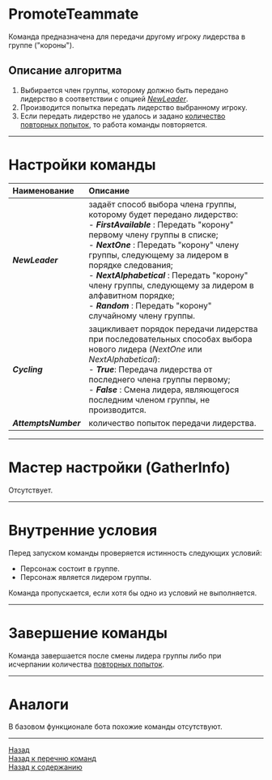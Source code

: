 # **PromoteTeammate**

Команда предназначена для передачи другому игроку лидерства в группе ("короны").

## **Описание алгоритма**

1. Выбирается член группы, которому должно быть передано лидерство в соответствии с опцией [*NewLeader*](#ref-NewLeader "Опция 'NewLeader'").
2. Производится попытка передать лидерство выбранному игроку. 
3. Если передать лидерство не удалось и задано [количество повторных попыток](#ref-AttemptsNumber "Опция 'AttemptsNumber'"), то работа команды повторяется.

---

# **Настройки команды**

| **Наименование** | **Описание**
|:-----------------|:------------
|<a name ="ref-NewLeader">***NewLeader***</a> | задаёт способ выбора члена группы, которому будет передано лидерство:<br/>- ***FirstAvailable*** : Передать "корону" первому члену группы в списке;<br/>- ***NextOne*** : Передать "корону"  члену группы, следующему за лидером в порядке следования;<br/>- ***NextAlphabetical*** : Передать "корону" члену группы, следующему за лидером в алфавитном порядке;<br/>- ***Random*** : Передать "корону" случайному члену группы.
|<a name ="ref-Cycling">***Cycling***</a> | зацикливает порядок передачи лидерства при последовательных способах выбора нового лидера (*NextOne* или *NextAlphabetical*):<br/>- ***True***: Передача лидерства от последнего члена группы первому;<br/>- ***False*** : Смена лидера, являющегося последним членом группы, не производится.
|<a name ="ref-AttemptsNumber">***AttemptsNumber***</a> | количество попыток передачи лидерства.

---

# **Мастер настройки (GatherInfo)**
Отсутствует.

---

# **Внутренние условия**
Перед запуском команды проверяется истинность следующих условий:  
- Персонаж состоит в группе.  
- Персонаж является лидером группы.  

Команда пропускается, если хотя бы одно из условий не выполняется.

---

# **Завершение команды**

Команда завершается после смены лидера группы либо при исчерпании количества [повторных попыток](#ref-AttemptsNumber "Опция 'AttemptsNumber'").

---

# **Аналоги**

В базовом функционале бота похожие команды отсутствуют.

---

<a href="javascript:history.back()">Назад</a>  
[Назад к перечню команд](../EntityTools-QuesterExtensions-RU.md#ref-Actions)  
[Назад к содержанию](../../index.md)